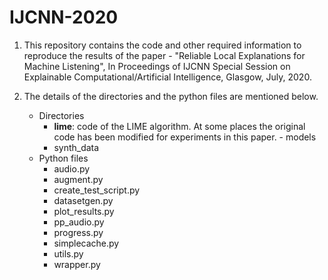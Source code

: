 # IJCNN-2020

1. This repository contains the code and other required information to reproduce the results of the paper - "Reliable Local Explanations for Machine Listening", In Proceedings of IJCNN Special Session on Explainable Computational/Artificial Intelligence, Glasgow, July, 2020.

2. The details of the directories and the python files are mentioned below.
   - Directories
     - **lime**: code of the LIME algorithm. At some places the original code has been modified for experiments in this paper.      - models
     - synth_data
   - Python files
     - audio.py
     - augment.py
     - create_test_script.py
     - datasetgen.py
     - plot_results.py
     - pp_audio.py
     - progress.py
     - simplecache.py
     - utils.py
     - wrapper.py
